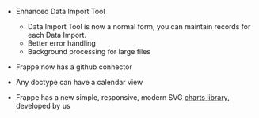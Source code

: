- Enhanced Data Import Tool

  - Data Import Tool is now a normal form, you can maintain records for each Data Import.
  - Better error handling
  - Background processing for large files

- Frappe now has a github connector

- Any doctype can have a calendar view

- Frappe has a new simple, responsive, modern SVG [charts library](https://github.com/frappe/charts), developed by us
